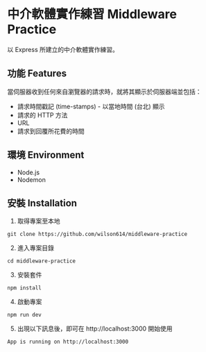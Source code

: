 # 中介軟體實作練習 Middleware Practice
以 Express 所建立的中介軟體實作練習。

## 功能 Features
當伺服器收到任何來自瀏覽器的請求時，就將其顯示於伺服器端並包括：
- 請求時間戳記 (time-stamps) - 以當地時間 (台北) 顯示
- 請求的 HTTP 方法
- URL
- 請求到回覆所花費的時間

## 環境 Environment
- Node.js
- Nodemon

## 安裝 Installation

1. 取得專案至本地
```
git clone https://github.com/wilson614/middleware-practice
```
2. 進入專案目錄
```
cd middleware-practice
```
3. 安裝套件
```
npm install
```
4. 啟動專案
```
npm run dev
```
5. 出現以下訊息後，即可在 http://localhost:3000 開始使用
```
App is running on http://localhost:3000
```
